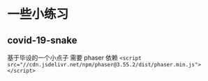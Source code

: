 # 一些小练习

## covid-19-snake
基于毕设的一个小点子
需要 phaser 依赖 `<script src="//cdn.jsdelivr.net/npm/phaser@3.55.2/dist/phaser.min.js"></script>`
